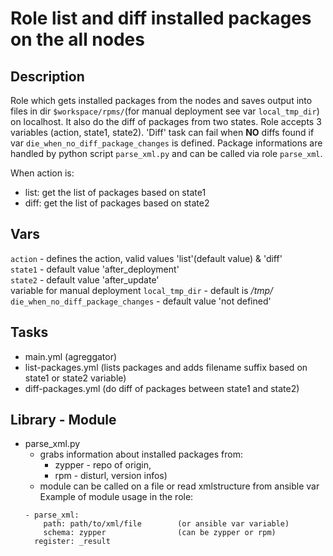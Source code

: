 Role list and diff installed packages on the all nodes
======================================================

Description
-----------
Role which gets installed packages from the nodes and saves output into files
in dir `$workspace/rpms/`(for manual deployment see var `local_tmp_dir`) on
localhost. It also do the diff of packages from two states. Role accepts 3
variables (action, state1, state2). 'Diff' task can fail when **NO** diffs found
if var `die_when_no_diff_package_changes` is defined. Package informations are
handled by python script `parse_xml.py` and can be called via role `parse_xml`.

When action is:
- list: get the list of packages based on state1
- diff: get the list of packages based on state2

Vars
----
`action` - defines the action, valid values 'list'(default value) & 'diff'  
`state1` - default value 'after_deployment'  
`state2` - default value 'after_update'  
variable for manual deployment `local_tmp_dir` - default is */tmp/*
`die_when_no_diff_package_changes` - default value 'not defined'

Tasks
-----
- main.yml (agreggator)
- list-packages.yml (lists packages and adds filename suffix based on state1 or
  state2 variable)
- diff-packages.yml (do diff of packages between state1 and state2)

Library - Module
-------
- parse_xml.py
  + grabs information about installed packages from: 
    + zypper - repo of origin,
    + rpm - disturl, version infos)
  + module can be called on a file or read xmlstructure from ansible var
  Example of module usage in the role:
  ```
  - parse_xml:
      path: path/to/xml/file        (or ansible var variable)
      schema: zypper                (can be zypper or rpm)
    register: _result
  ```


